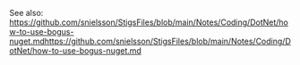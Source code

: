 ﻿See
also: https://github.com/snielsson/StigsFiles/blob/main/Notes/Coding/DotNet/how-to-use-bogus-nuget.mdhttps://github.com/snielsson/StigsFiles/blob/main/Notes/Coding/DotNet/how-to-use-bogus-nuget.md

